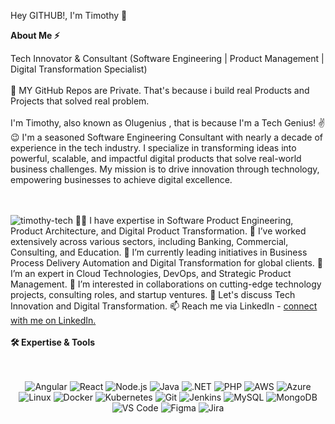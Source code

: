 Hey GITHUB!, I'm Timothy 👋 <br>

<b> About Me ⚡ </b>

Tech Innovator & Consultant (Software Engineering | Product Management | Digital Transformation Specialist)
<br><br>
🔴 MY GitHub Repos are Private.   That's because i build real Products and Projects that solved real problem.
<br><br>
I'm Timothy, also known as Olugenius , that is because I'm a Tech Genius! ✌️😉 I'm a seasoned Software Engineering Consultant with nearly a decade of experience in the tech industry. I specialize in transforming ideas into powerful, scalable, and impactful digital products that solve real-world business challenges. My mission is to drive innovation through technology, empowering businesses to achieve digital excellence.

<br>
<br>
<img src="https://komarev.com/ghpvc/?username=timothy-tech&label=Profile%20views&color=6805D3&style=flat" alt="timothy-tech" />
👨‍💻 I have expertise in Software Product Engineering, Product Architecture, and Digital Product Transformation.
💼 I’ve worked extensively across various sectors, including Banking, Commercial, Consulting, and Education.
🚀 I’m currently leading initiatives in Business Process Delivery Automation and Digital Transformation for global clients.
🌱 I’m an expert in Cloud Technologies, DevOps, and Strategic Product Management.
🤝 I’m interested in collaborations on cutting-edge technology projects, consulting roles, and startup ventures.
💬 Let's discuss Tech Innovation and Digital Transformation.
📫 Reach me via LinkedIn - <a href="https://www.linkedin.com/in/timothy-oluwole-0100a89b/"> connect with me on LinkedIn. </a>  

<br>
<br>
<b>
🛠️ Expertise & Tools
</b>
<br>
<br>
<br>
<p align="center"> 
<img alt="Angular" src="https://img.shields.io/badge/Angular-DD0031?style=for-the-badge&logo=angular&logoColor=white" />
<img alt="React" src="https://img.shields.io/badge/React-61DAFB?style=for-the-badge&logo=react&logoColor=white" />
<img alt="Node.js" src="https://img.shields.io/badge/Node.js-339933?style=for-the-badge&logo=nodedotjs&logoColor=white" />
<img alt="Java" src="https://img.shields.io/badge/Java-007396?style=for-the-badge&logo=java&logoColor=white" />
<img alt=".NET" src="https://img.shields.io/badge/.NET-512BD4?style=for-the-badge&logo=dotnet&logoColor=white" />
<img alt="PHP" src="https://img.shields.io/badge/PHP-777BB4?style=for-the-badge&logo=php&logoColor=white" />
<img alt="AWS" src="https://img.shields.io/badge/AWS-232F3E?style=for-the-badge&logo=amazon-aws&logoColor=white" />
<img alt="Azure" src="https://img.shields.io/badge/Azure-0078D4?style=for-the-badge&logo=microsoft-azure&logoColor=white" />
<img alt="Linux" src="https://img.shields.io/badge/Linux-FCC624?style=for-the-badge&logo=linux&logoColor=black" />
<img alt="Docker" src="https://img.shields.io/badge/Docker-2496ED?style=for-the-badge&logo=docker&logoColor=white" />
<img alt="Kubernetes" src="https://img.shields.io/badge/Kubernetes-326CE5?style=for-the-badge&logo=kubernetes&logoColor=white" />
<img alt="Git" src="https://img.shields.io/badge/Git-F05032?style=for-the-badge&logo=git&logoColor=white" />
<img alt="Jenkins" src="https://img.shields.io/badge/Jenkins-D24939?style=for-the-badge&logo=jenkins&logoColor=white" />
<img alt="MySQL" src="https://img.shields.io/badge/MySQL-4479A1?style=for-the-badge&logo=mysql&logoColor=white" />
<img alt="MongoDB" src="https://img.shields.io/badge/MongoDB-4EA94B?style=for-the-badge&logo=mongodb&logoColor=white" />
<img alt="VS Code" src="https://img.shields.io/badge/VS_Code-0078D4?style=for-the-badge&logo=visual-studio-code&logoColor=white" />
<img alt="Figma" src="https://img.shields.io/badge/Figma-F24E1E?style=for-the-badge&logo=figma&logoColor=white" />
<img alt="Jira" src="https://img.shields.io/badge/Jira-0052CC?style=for-the-badge&logo=jira&logoColor=white" />
</p>

<br/>


<br/>

</details>

